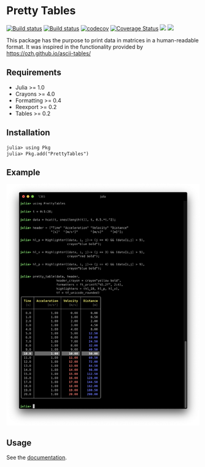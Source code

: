 Pretty Tables
=============

[![Build status](https://github.com/ronisbr/PrettyTables.jl/workflows/CI/badge.svg)](https://gitbub.com/ronisbr/PrettyTables.jl/actions)
[![Build status](https://ci.appveyor.com/api/projects/status/r06s51ispe3cgmqp?svg=true)](https://ci.appveyor.com/project/ronisbr/prettytables-jl)
[![codecov](https://codecov.io/gh/ronisbr/PrettyTables.jl/branch/master/graph/badge.svg)](https://codecov.io/gh/ronisbr/PrettyTables.jl)
[![Coverage Status](https://coveralls.io/repos/github/ronisbr/PrettyTables.jl/badge.svg?branch=master)](https://coveralls.io/github/ronisbr/PrettyTables.jl?branch=master)
[![](https://img.shields.io/badge/docs-stable-blue.svg)][docs-stable-url]
[![](https://img.shields.io/badge/docs-dev-blue.svg)][docs-dev-url]

This package has the purpose to print data in matrices in a human-readable
format. It was inspired in the functionality provided by
https://ozh.github.io/ascii-tables/

## Requirements

* Julia >= 1.0
* Crayons >= 4.0
* Formatting >= 0.4
* Reexport >= 0.2
* Tables >= 0.2

## Installation

```julia-repl
julia> using Pkg
julia> Pkg.add("PrettyTables")
```

## Example

![](./docs/src/assets/welcome_figure.png)

## Usage

See the [documentation][docs-stable-url].

[docs-dev-url]: https://ronisbr.github.io/PrettyTables.jl/dev
[docs-stable-url]: https://ronisbr.github.io/PrettyTables.jl/stable
